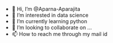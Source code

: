 - 👋 Hi, I’m @Aparna-Aparajita
- 👀 I’m interested in data science
- 🌱 I’m currently learning python
- 💞️ I’m looking to collaborate on ...
- 📫 How to reach me through my mail id

<!---
Aparna-Aparajita/Aparna-Aparajita is a ✨ special ✨ repository because its `README.md` (this file) appears on your GitHub profile.
You can click the Preview link to take a look at your changes.
--->
